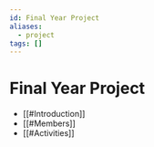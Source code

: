 ```yaml
---
id: Final Year Project
aliases:
  - project
tags: []
---
```


# Final Year Project

- [[#Introduction]]
- [[#Members]]
- [[#Activities]]

